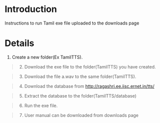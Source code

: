 # Introduction #

Instructions to run Tamil exe file uploaded to the downloads page


# Details #


  1. Create a new folder(Ex TamilTTS).

> 2. Download the exe file to the folder(TamilTTS) you have created.

> 3. Download the file a.wav to the same folder(TamilTTS).

> 4. Download the database from http://ragashri.ee.iisc.ernet.in/tts/

> 5. Extract the database to the folder(TamilTTS/database)

> 6. Run the exe file.

> 7. User manual can be downloaded from downloads page
